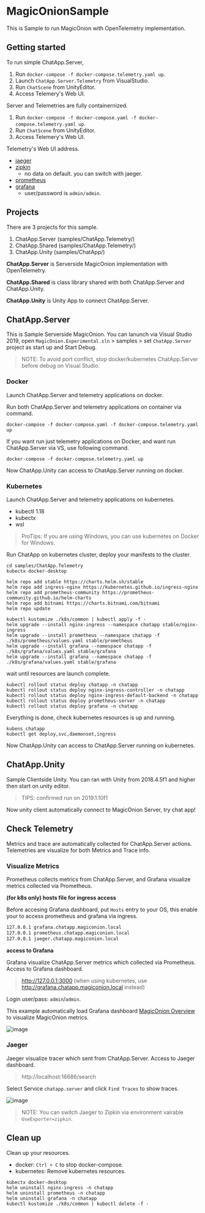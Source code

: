 # MagicOnionSample

This is Sample to run MagicOnion with OpenTelemetry implementation.

## Getting started

To run simple ChatApp.Server, 

1. Run `docker-compose -f docker-compose.telemetry.yaml up`.
1. Launch `ChatApp.Server.Telemetry` from VisualStudio.  
1. Run `ChatScene` from UnityEditor.  
1. Access Telemery's Web UI.

Server and Telemetries are fully containernized.

1. Run `docker-compose -f docker-compose.yaml -f docker-compose.telemetry.yaml up`.
1. Run `ChatScene` from UnityEditor. 
1. Access Telemery's Web UI.

Telemetry's Web UI address.

* [jaeger](http://localhost:16686/)
* [zipkin](http://localhost:9411/)
    * no data on default. you can switch with jaeger.
* [prometheus](http://localhost:9090/)
* [grafana](http://localhost:3000/)
    * user/password is `admin/admin`.

## Projects

There are 3 projects for this sample.

1. ChatApp.Server (samples/ChatApp.Telemetry/)
1. ChatApp.Shared (samples/ChatApp.Telemetry/)
1. ChatApp.Unity (samples/ChatApp/)

**ChatApp.Server** is Serverside MagicOnion implementation with OpenTelemetry. 

**ChatApp.Shared** is class library shared with both ChatApp.Server and ChatApp.Unity.

**ChatApp.Unity** is Unity App to connect ChatApp.Server.

## ChatApp.Server

This is Sample Serverside MagicOnion.
You can lanunch via Visual Studio 2019, open `MagicOnion.Experimental.sln` > samples > set `ChatApp.Server` project as start up and Start Debug.

> NOTE: To avoid port conflict, stop docker/kubernetes ChatApp.Server before debug on Visual Studio.

### Docker

Launch ChatApp.Server and telemetry applications on docker.

Run both ChatApp.Server and telemetry applications on container via command.

```shell
docker-compose -f docker-compose.yaml -f docker-compose.telemetry.yaml up
```

If you want run just telemetry applications on Docker, and want run ChatApp.Server via VS, use following command.

```shell
docker-compose -f docker-compose.telemetry.yaml up
```

Now ChatApp.Unity can access to ChatApp.Server running on docker.

### Kubernetes

Launch ChatApp.Server and telemetry applications on kubernetes.

* kubectl 1.18
* kubectx
* wsl

> ProTips: If you are using Windows, you can use kubernetes on Docker for Windows.

Run ChatApp on kubernetes cluster, deploy your manifests to the cluster.

```shell
cd samples/ChatApp.Telemetry
kubectx docker-desktop

helm repo add stable https://charts.helm.sh/stable
helm repo add ingress-nginx https://kubernetes.github.io/ingress-nginx
helm repo add prometheus-community https://prometheus-community.github.io/helm-charts
helm repo add bitnami https://charts.bitnami.com/bitnami
helm repo update

kubectl kustomize ./k8s/common | kubectl apply -f -
helm upgrade --install nginx-ingress --namespace chatapp stable/nginx-ingress
helm upgrade --install prometheus --namespace chatapp -f ./k8s/prometheus/values.yaml stable/prometheus
helm upgrade --install grafana --namespace chatapp -f ./k8s/grafana/values.yaml stable/grafana
helm upgrade --install grafana --namespace chatapp -f ./k8s/grafana/values.yaml stable/grafana
```

wait until resources are launch complete.

```shell
kubectl rollout status deploy chatapp -n chatapp
kubectl rollout status deploy nginx-ingress-controller -n chatapp
kubectl rollout status deploy nginx-ingress-default-backend -n chatapp
kubectl rollout status deploy prometheus-server -n chatapp
kubectl rollout status deploy grafana -n chatapp
```

Everything is done, check kubernetes resources is up and running.

```shell
kubens chatapp
kubectl get deploy,svc,daemonset,ingress
```

Now ChatApp.Unity can access to ChatApp.Server running on kubernetes.


## ChatApp.Unity

Sample Clientside Unity.
You can ran with Unity from 2018.4.5f1 and higher then start on unity editor.

> TIPS: confirmed run on 2019.1.10f1

Now unity client automatically connect to MagicOnion Server, try chat app!

## Check Telemetry

Metrics and trace are automatically collected for ChatApp.Server actions.
Telemetries are visualize for both Metrics and Trace info.

### Visualize Metrics

Prometheus collects metrics from ChatApp.Server, and Grafana visualize metrics collected via Prometheus.

**(for k8s only) hosts file for ingress access**

Before accesing Grafana dashboard, put `Hosts` entry to your OS, this enable your to access prometheus and grafana via ingress.

```txt
127.0.0.1 grafana.chatapp.magiconion.local
127.0.0.1 prometheus.chatapp.magiconion.local
127.0.0.1 jaeger.chatapp.magiconion.local
```

**access to Grafana**

Grafana visualize ChatApp.Server metrics which collected via Prometheus.
Access to Grafana dashboard.

> http://127.0.0.1:3000 (when using kubernetes, use http://grafana.chatapp.magiconion.local instead)

Login user/pass: `admin`/`admin`.

This example automatically load Grafana dashboard [MagicOnion Overview](https://grafana.com/grafana/dashboards/10584) to visualize MagicOnion metrics.

![image](https://user-images.githubusercontent.com/3856350/83670579-5d1a9e80-a60e-11ea-9289-89a412dd5877.png)

### Jaeger

Jaeger visualize tracer which sent from ChatApp.Server.
Access to Jaeger dashboard.

> http://localhost:16686/search

Select Service `chatapp.server` and click `Find Traces` to show traces.

![image](https://user-images.githubusercontent.com/3856350/99406491-46a09f00-2931-11eb-9861-86a1f1e04720.png)

> NOTE: You can switch Jaeger to Zipkin via environment vairable `UseExporter=zipkin`.

## Clean up

Clean up your resources.

* docker: `Ctrl + C` to stop docker-compose.
* kubernetes: Remove kubernetes resources.

```shell
kubectx docker-desktop
helm uninstall nginx-ingress -n chatapp
helm uninstall prometheus -n chatapp
helm uninstall grafana -n chatapp
kubectl kustomize ./k8s/common | kubectl delete -f -
```

